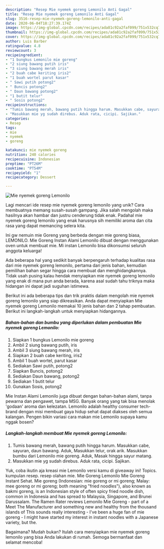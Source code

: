 ```yaml
---
description: "Resep Mie nyemek goreng Lemonilo Anti Gagal"
title: "Resep Mie nyemek goreng Lemonilo Anti Gagal"
slug: 3516-resep-mie-nyemek-goreng-lemonilo-anti-gagal
date: 2020-06-04T18:27:39.174Z
image: https://img-global.cpcdn.com/recipes/ada81c92a2faf099/751x532cq70/mie-nyemek-goreng-lemonilo-foto-resep-utama.jpg
thumbnail: https://img-global.cpcdn.com/recipes/ada81c92a2faf099/751x532cq70/mie-nyemek-goreng-lemonilo-foto-resep-utama.jpg
cover: https://img-global.cpcdn.com/recipes/ada81c92a2faf099/751x532cq70/mie-nyemek-goreng-lemonilo-foto-resep-utama.jpg
author: Luis Barber
ratingvalue: 4.8
reviewcount: 3
recipeingredient:
- "1 bungkus Lemonilo mie goreng"
- "2 siung bawang putih iris"
- "3 siung bawang merah iris"
- "2 buah cabe keriting iris2"
- "1 buah wortel parut kasar"
- " Sawi putih potong2"
- " Buncis potong2"
- " Daun bawang potong2"
- "1 butit telur"
- " Sosis potong2"
recipeinstructions:
- "Tumis bawang merah, bawang putih hingga harum. Masukkan cabe, sayuran, daun bawang. Aduk, Masukkan telur, orak arik. Masukkan bumbu dari Lemonilo mie goreng. Aduk, Masak hingga sayur matang."
- "Masukkan mie yg sudah direbus. Aduk rata, cicipi. Sajikan."
categories:
- Resep
tags:
- mie
- nyemek
- goreng

katakunci: mie nyemek goreng 
nutrition: 240 calories
recipecuisine: Indonesian
preptime: "PT26M"
cooktime: "PT54M"
recipeyield: "1"
recipecategory: Dessert

---
```



![Mie nyemek goreng Lemonilo](https://img-global.cpcdn.com/recipes/ada81c92a2faf099/751x532cq70/mie-nyemek-goreng-lemonilo-foto-resep-utama.jpg)

Lagi mencari ide resep mie nyemek goreng lemonilo yang unik? Cara membuatnya memang susah-susah gampang. Jika salah mengolah maka hasilnya akan hambar dan justru cenderung tidak enak. Padahal mie nyemek goreng lemonilo yang enak harusnya sih memiliki aroma dan cita rasa yang dapat memancing selera kita.

Ini gw nemuin mie Goreng yang berbeda dengan mie goreng biasa, LEMONILO. Mie Goreng Instan Alami Lemonilo dibuat dengan menggunakan oven untuk membuat mie. Mi instan Lemonilo bisa dikonsumsi seluruh anggota keluarga!

Ada beberapa hal yang sedikit banyak berpengaruh terhadap kualitas rasa dari mie nyemek goreng lemonilo, pertama dari jenis bahan, kemudian pemilihan bahan segar hingga cara membuat dan menghidangkannya. Tidak usah pusing kalau hendak menyiapkan mie nyemek goreng lemonilo yang enak di mana pun anda berada, karena asal sudah tahu triknya maka hidangan ini dapat jadi suguhan istimewa.


Berikut ini ada beberapa tips dan trik praktis dalam mengolah mie nyemek goreng lemonilo yang siap dikreasikan. Anda dapat menyiapkan Mie nyemek goreng Lemonilo memakai 10 jenis bahan dan 2 tahap pembuatan. Berikut ini langkah-langkah untuk menyiapkan hidangannya.

<!--inarticleads1-->

##### Bahan-bahan dan bumbu yang diperlukan dalam pembuatan Mie nyemek goreng Lemonilo:

1. Siapkan 1 bungkus Lemonilo mie goreng
1. Ambil 2 siung bawang putih, iris
1. Ambil 3 siung bawang merah, iris
1. Siapkan 2 buah cabe keriting, iris2
1. Ambil 1 buah wortel, parut kasar
1. Sediakan  Sawi putih, potong2
1. Siapkan  Buncis, potong2
1. Sediakan  Daun bawang, potong2
1. Sediakan 1 butit telur
1. Gunakan  Sosis, potong2


Mie Instan Alami Lemonilo juga dibuat dengan bahan-bahan alami, tanpa pewarna dan pengawet, tampa MSG. Banyak orang yang tak bisa menolak &#39;godaan&#39; aroma dan kelezatan. Lemonilo adalah healthy consumer tech-brand dengan misi membuat gaya hidup sehat dapat diakses oleh semua kalangan. Pengen bikin variasi cara makan mie Lemonilo supaya kamu nggak bosen? 

<!--inarticleads2-->

##### Langkah-langkah membuat Mie nyemek goreng Lemonilo:

1. Tumis bawang merah, bawang putih hingga harum. Masukkan cabe, sayuran, daun bawang. Aduk, Masukkan telur, orak arik. Masukkan bumbu dari Lemonilo mie goreng. Aduk, Masak hingga sayur matang.
1. Masukkan mie yg sudah direbus. Aduk rata, cicipi. Sajikan.


Yuk, coba ikutin aja kreasi mie Lemonilo versi kamu di giveaway ini! Topics. kumpulan resep. resep olahan mie. Mie Goreng Lemonilo Mie Goreng Instant Sehat. Mie goreng (Indonesian: mie goreng or mi goreng; Malay: mee goreng or mi goreng; both meaning &#34;fried noodles&#34;), also known as bakmi goreng, is an Indonesian style of often spicy fried noodle dish, common in Indonesia and has spread to Malaysia, Singapore, and Brunei Darussalam. The Ramen Rater reviews Lemonilo Mie Goreng - part of a Meet The Manufacturer and something new and healthy from the thousand islands of This sounds really interesting - I&#39;ve been a huge fan of mie goreng - I might have started my interest in instant noodles with a Japanese variety, but the. 

Bagaimana? Mudah bukan? Itulah cara menyiapkan mie nyemek goreng lemonilo yang bisa Anda lakukan di rumah. Semoga bermanfaat dan selamat mencoba!
